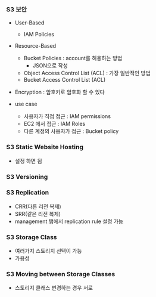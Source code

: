 ### S3 보안 
- User-Based 
	- IAM Policies 
- Resource-Based 
	- Bucket Policies : account를 허용하는 방법
		- JSON으로 작성
	- Object Access Control List (ACL)  : 가장 일반적인 방법
	- Bucket Access Control List (ACL)  

- Encryption : 암호키로 암호화 할 수 있다

- use case
	- 사용자가 직접 접근 : IAM permissions
	- EC2 에서 접근 : IAM Roles
	- 다른 계정의 사용자가 접근 : Bucket policy
### S3 Static Website Hosting
- 설정 하면 됨
### S3 Versioning
### S3  Replication 
- CRR(다른 리전 복제)
- SRR(같은 리전 복제)
- management 탭에서 replication rule 설정 가능

### S3 Storage Class
- 여러가지 스토리지 선택이 가능
- 가용성

### S3 Moving between Storage Classes
- 스토리지 클래스 변경하는 경우 서로 
